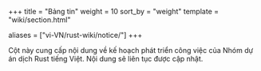 +++
title = "Bảng tin"
weight = 10
sort_by = "weight"
template = "wiki/section.html"

aliases = ["vi-VN/rust-wiki/notice/"]
+++

Cột này cung cấp nội dung về kế hoạch phát triển công việc của Nhóm dự án dịch Rust tiếng Việt. Nội dung sẽ liên tục được cập nhật.
